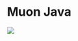 # Muon Java

<img src="https://teamcity.simplicityitself.com/app/rest/builds/buildType:(id:MuonCoreJava)/statusIcon"/>
